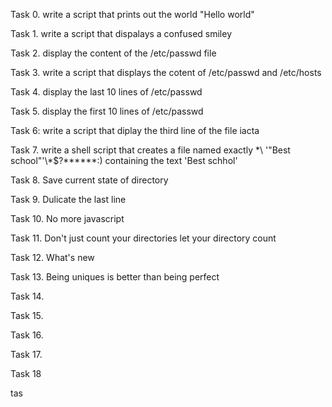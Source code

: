 Task 0. write a script that prints out the world "Hello world"

Task 1. write a script that dispalays a confused smiley

Task 2. display the content of the /etc/passwd file

Task 3. write a script that displays the cotent of /etc/passwd and /etc/hosts

Task 4. display the last 10 lines of /etc/passwd

Task 5. display the first 10 lines of /etc/passwd

Task 6: write a script that diplay the third line of the file iacta

Task 7. write a shell script that creates a file named exactly \*\\ '"Best school"\'\\*$\?\*\*\*\*\*\*:) containing the text 'Best schhol'

Task 8. Save current state of directory

Task 9. Dulicate the last line

Task 10. No more javascript

Task 11. Don't just count your directories let your directory count

Task 12. What's new

Task 13. Being uniques is better than being perfect

Task 14.

Task 15.

Task 16.

Task 17.

Task 18

tas 
